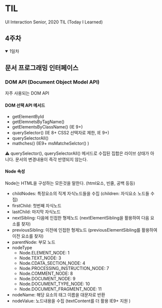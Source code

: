 # TIL

UI Interaction Senior, 2020 TIL (Today I Learned)

## 4주차

<details open>

<summary>1일차</summary>

## 문서 프로그래밍 인터페이스

### DOM API (Document Object Model API)

자주 사용되는 DOM API

#### DOM 선택 API 메서드

- getElementById
- getElemnetsByTagName()
- getElementsByClassName() (IE 9+)
- querySelector() (IE 8+ CSS2 선택자로 제한, IE 9+)
- querySelectorAll()
- mathches() (IE9+ msMatcheSelctor() )

⚠️ querySelector(), querySelectorAll() 메서드로 수집된 집합은 라이브 상태가 아니다. 문서의 변경내용이 즉각 반영되지 않는다.

#### Node 속성

Node는 HTML을 구성하는 모든것을 말한다. (html요소, 빈줄, 공백 등등)

- childNodes: 특정요소의 직계 자식노드들을 수집 (children: 자식요소 노드들 수집)
- firstChild: 첫번째 자식노드
- lastChild: 마지막 자식노드
- nextSibling: 다음에 인접한 형제노드 (nextElementSibling을 활용하여 다음 요소를 찾자)
- previousSibling: 이전에 인접한 형제노드 (previousElementSibling를 활용하여 이전 요소를 찾자)
- parentNode: 부모 노드
- nodeType
  - Node.ELEMENT_NODE: 1
  - Node.TEXT_NODE: 3
  - Node.CDATA_SECTION_NODE: 4
  - Node.PROCESSING_INSTRUCTION_NODE: 7
  - Node.COMMENT_NODE: 8
  - Node.DOCUMENT_NODE: 9
  - Node.DOCUMENT_TYPE_NODE: 10
  - Node.DOCUMENT_FRAGMENT_NODE: 11
- nodeName: 해당 요소의 태그 이름을 대문자로 반환
- nodeValue: 노드내용을 수집 (textContent를 더 활용 IE9+ 지원 )
</details>
